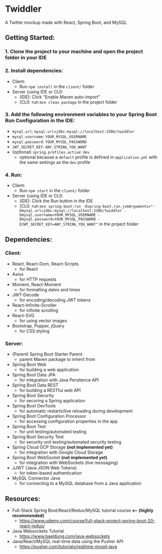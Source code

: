 # Twiddler
A Twitter mockup made with React, Spring Boot, and MySQL

## Getting Started:
### 1. Clone the project to your machine and open the project folder in your IDE

### 2. Install dependencies:
- Client:
    - Run `npm install` in the `client/` folder
- Server (using IDE or CLI):
    - (IDE): Click "Enable Maven auto-import"
    - (CLI): run `mvn clean package` in the project folder

### 3. Add the following environment variables to your Spring Boot **Run Configuration** in the IDE:
- `mysql.url`: `mysql.url=jdbc:mysql://localhost:3306/twiddler`
- `mysql.username`: `YOUR_MYSQL_USERNAME`
- `mysql.password`: `YOUR_MYSQL_PASSWORD`
- `JWT_SECRET_KEY`: `ANY_STRING_YOU_WANT`
- (optional) `spring.profiles.active`: `dev`
  - optional because a `default` profile is defined in `application.yml` with the same settings as the `dev` profile

### 4. Run:
- Client:
    - Run `npm start` in the `client/` folder
- Server (using IDE or CLI):
    - (IDE): Click the Run button in the IDE
    - (CLI): run `mvn spring-boot:run -Dspring-boot.run.jvmArguments="-Dmysql.url=jdbc:mysql://localhost:3306/twiddler -Dmysql.username=YOUR_MYSQL_USERNAME -Dmysql.password=YOUR_MYSQL_PASSWORD -DJWT_SECRET_KEY=ANY_STRING_YOU_WANT"` in the project folder

## Dependencies:

### Client:
- React, React-Dom, React-Scripts
  - for React
- Axios 
  - for HTTP requests
- Moment, React-Moment
  - for formatting dates and times
- JWT-Decode
  - for encoding/decoding JWT tokens
- React-Infinite-Scroller
  - for infinite scrolling
- React-SVG
  - for using vector images
- Bootstrap, Popper, jQuery
  - for CSS styling

### Server:
- (Parent) Spring Boot Starter Parent
  - parent Maven package to inherit from
- Spring Boot Web
  - for building a web application
- Spring Boot Data JPA
  - for integration with Java Persitence API
- Spring Boot Data REST
  - for building a RESTful web API
- Spring Boot Security
  - for securing a Spring application
- Spring Boot DevTools
  - for automatic restarts/live reloading during development
- Spring Boot Configuration Processor
  - for accessing configuration properties in the app
- Spring Boot Test
  - for unit testing/automated testing
- Spring Boot Security Test
  - for security unit testing/automated security testing
- Spring Cloud GCP Storage **(not implemented yet)**
  - for integration with Google Cloud Storage
- Spring Boot WebSocket **(not implemented yet)**
  - for integration with WebSockets (live messaging)
- JJWT (Java JSON Web Tokens)
  - for token-based authentication
- MySQL Connector Java
  - for connecting to a MySQL database from a Java application
  
## Resources:
- Full-Stack Spring Boot/React/Redux/MySQL tutorial course **<-- (highly recommended)**
  - https://www.udemy.com/course/full-stack-project-spring-boot-20-react-redux/
- Java Websockets Tutorial
  - https://www.baeldung.com/java-websockets
- Java/React/MySQL real-time data using the Pusher API
  - https://pusher.com/tutorials/realtime-mysql-java
